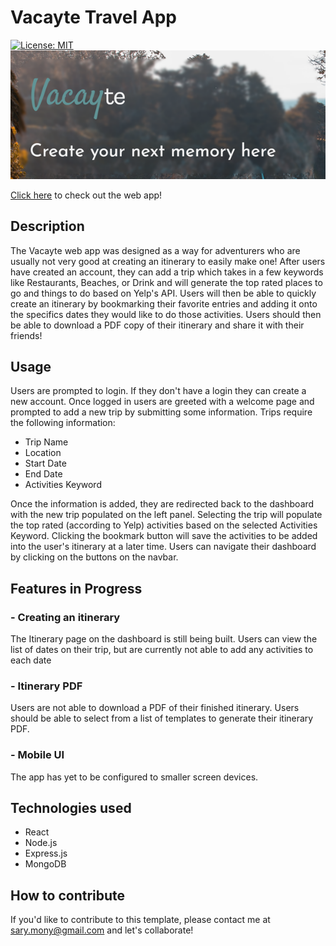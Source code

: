 # Vacayte Travel App
[![License: MIT](https://img.shields.io/badge/License-MIT-yellow.svg)](https://opensource.org/licenses/MIT) <br/>
![vacayte-title](./images/Vacayte%20Title.png)

<a href='https://obscure-fjord-08413.herokuapp.com/' target='_blank'>Click here</a> to check out the web app!

## Description
The Vacayte web app was designed as a way for adventurers who are usually not very good at creating an itinerary to easily make one! After users have created an account, they can add a trip which takes in a few keywords like Restaurants, Beaches, or Drink and will generate the top rated places to go and things to do based on Yelp's API. Users will then be able to quickly create an itinerary by bookmarking their favorite entries and adding it onto the specifics dates they would like to do those activities. Users should then be able to download a PDF copy of their itinerary and share it with their friends!

## Usage
Users are prompted to login. If they don't have a login they can create a new account. Once logged in users are greeted with a welcome page and prompted to add a new trip by submitting some information. Trips require the following information:
- Trip Name
- Location
- Start Date
- End Date
- Activities Keyword

Once the information is added, they are redirected back to the dashboard with the new trip populated on the left panel. Selecting the trip will populate the top rated (according to Yelp) activities based on the selected Activities Keyword. Clicking the bookmark button will save the activities to be added into the user's itinerary at a later time. Users can navigate their dashboard by clicking on the buttons on the navbar.

## Features in Progress
### - Creating an itinerary
The Itinerary page on the dashboard is still being built. Users can view the list of dates on their trip, but are currently not able to add any activities to each date

### - Itinerary PDF
Users are not able to download a PDF of their finished itinerary. Users should be able to select from a list of templates to generate their itinerary PDF.

### - Mobile UI
The app has yet to be configured to smaller screen devices.

## Technologies used
- React
- Node.js
- Express.js
- MongoDB

## How to contribute
If you'd like to contribute to this template, please contact me at sary.mony@gmail.com and let's collaborate!
